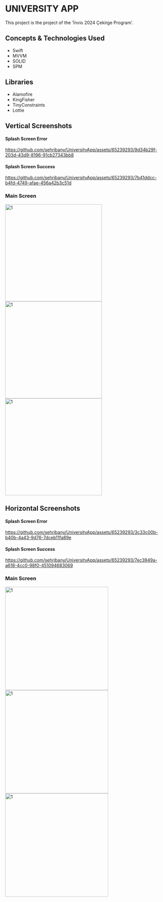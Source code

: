 # UNIVERSITY APP

This project is the project of the 'İnvio 2024 Çekirge Program'.

## Concepts & Technologies Used
- Swift
- MVVM
- SOLID
- SPM

## Libraries
- Alamofire
- KingFisher
- TinyConstraints
- Lottie

## Vertical Screenshots
#### Splash Screen Error
https://github.com/sehribany/UniversityApp/assets/65239293/9d34b29f-203d-43d9-8196-91cb27343bb8
#### Splash Screen Success
https://github.com/sehribany/UniversityApp/assets/65239293/7b41ddcc-b4fd-4749-afae-456a42b3c51d

### Main Screen
<img width="310" alt="1" src="https://github.com/sehribany/UniversityApp/assets/65239293/9e1b1104-dfbd-416a-803f-1bd5824d5c93"> 
<img width="310" alt="1" src="https://github.com/sehribany/UniversityApp/assets/65239293/d4132807-9c9c-4859-8863-83f0069b9cb5">
<img width="310" alt="1" src="https://github.com/sehribany/UniversityApp/assets/65239293/567b5d67-3c69-401b-bfc2-aed9794ee464">

## Horizontal Screenshots 
#### Splash Screen Error
https://github.com/sehribany/UniversityApp/assets/65239293/3c33c00b-b40b-4a43-9d76-7dceb11fa89e
#### Splash Screen Success
https://github.com/sehribany/UniversityApp/assets/65239293/7ec3949a-a618-4cc0-98f0-451094683069
### Main Screen
<img width="330" alt="1" src="https://github.com/sehribany/UniversityApp/assets/65239293/f4b465b2-4e5c-4992-bb9c-82bd9a26f528"> 
<img width="330" alt="1" src="https://github.com/sehribany/UniversityApp/assets/65239293/ab728471-faab-4b94-8ef9-6929209c49de"> 
<img width="330" alt="1" src="https://github.com/sehribany/UniversityApp/assets/65239293/e1a35efc-4258-4edf-bd29-ce73f7a08936"> 
